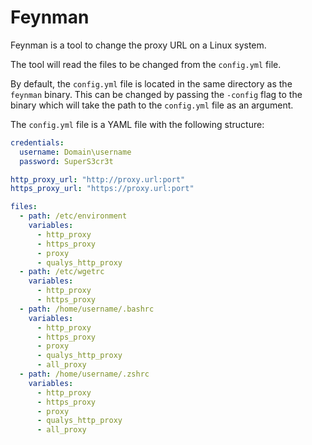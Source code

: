 # Feynman

Feynman is a tool to change the proxy URL on a Linux system.

The tool will read the files to be changed from the `config.yml` file.

By default, the `config.yml` file is located in the same directory as the `feynman` binary. This can be changed by passing the `-config` flag to the binary which will take the path to the `config.yml` file as an argument.

The `config.yml` file is a YAML file with the following structure:

```yaml
credentials:
  username: Domain\username
  password: SuperS3cr3t

http_proxy_url: "http://proxy.url:port"
https_proxy_url: "https://proxy.url:port"

files:
  - path: /etc/environment
    variables:
      - http_proxy
      - https_proxy
      - proxy
      - qualys_http_proxy
  - path: /etc/wgetrc
    variables:
      - http_proxy
      - https_proxy
  - path: /home/username/.bashrc
    variables:
      - http_proxy
      - https_proxy
      - proxy
      - qualys_http_proxy
      - all_proxy
  - path: /home/username/.zshrc
    variables:
      - http_proxy
      - https_proxy
      - proxy
      - qualys_http_proxy
      - all_proxy
```
